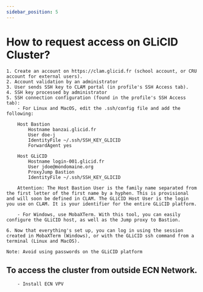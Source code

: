 ```yaml
---
sidebar_position: 5
---
```


# How to request access on GLiCID Cluster?

    1. Create an account on https://clam.glicid.fr (school account, or CRU account for external users).
    2. Account validation by an administrator
    3. User sends SSH key to CLAM portal (in profile's SSH Access tab).
    4. SSH key processed by administrator
    5. SSH connection configuration (found in the profile's SSH Access tab):
        - For Linux and MacOS, edit the .ssh/config file and add the following:

        Host Bastion
            Hostname banzai.glicid.fr
            User doe-j
            IdentityFile ~/.ssh/SSH_KEY_GLICID
            ForwardAgent yes

        Host GLiCID
            Hostname login-001.glicid.fr
            User jdoe@mondomaine.org
            ProxyJump Bastion
            IdentityFile ~/.ssh/SSH_KEY_GLICID 

        Attention: The Host Bastion User is the family name separated from the first letter of the first name by a hyphen. This is provisional and will soon be defined in CLAM. The GLiCID Host User is the login you use on CLAM. It is your identifier for the entire GLiCID platform.

        - For Windows, use MobaXTerm. With this tool, you can easily configure the GLiCID host, as well as the Jump proxy to Bastion.

    6. Now that everything's set up, you can log in using the session created in MobaXTerm (Windows), or with the GLiCID ssh command from a terminal (Linux and MacOS).

    Note: Avoid using passwords on the GLiCID platform

## To access the cluster from outside ECN Network.
        - Install ECN VPV